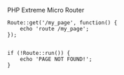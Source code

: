 PHP Extreme Micro Router


```
Route::get('/my_page', function() {
    echo 'route /my_page';
});
  
  
if (!Route::run()) {
    echo 'PAGE NOT FOUND!';
}
```

